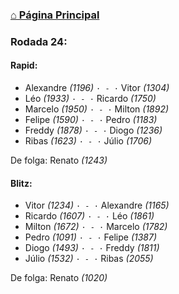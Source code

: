 ### [⌂ Página Principal](https://grupo-de-xadrez.github.io/)

### Rodada 24:

#### Rapid:

* Alexandre *(1196)* `· - ·` Vitor *(1304)*  
* Léo *(1933)* `· - ·` Ricardo *(1750)*  
* Marcelo *(1950)* `· - ·` Milton *(1892)*  
* Felipe *(1590)* `· - ·` Pedro *(1183)*  
* Freddy *(1878)* `· - ·` Diogo *(1236)*  
* Ribas *(1623)* `· - ·` Júlio *(1706)*  

De folga: Renato *(1243)*

#### Blitz:

* Vitor *(1234)* `· - ·` Alexandre *(1165)*  
* Ricardo *(1607)* `· - ·` Léo *(1861)*  
* Milton *(1672)* `· - ·` Marcelo *(1782)*  
* Pedro *(1091)* `· - ·` Felipe *(1387)*  
* Diogo *(1493)* `· - ·` Freddy *(1811)*  
* Júlio *(1532)* `· - ·` Ribas *(2055)*  

De folga: Renato *(1020)*

